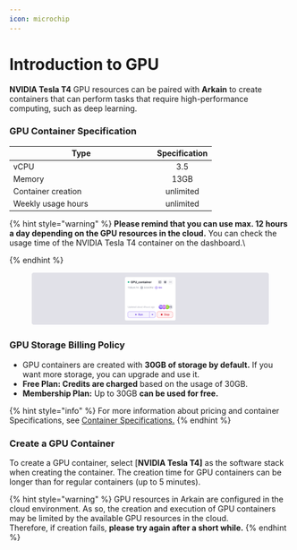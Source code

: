 ```yaml
---
icon: microchip
---
```


# Introduction to GPU

**NVIDIA Tesla T4** GPU resources can be paired with **Arkain** to create containers that can perform tasks that require high-performance computing, such as deep learning.

### GPU Container Specification

<table><thead><tr><th width="243">Type</th><th align="center">Specification</th></tr></thead><tbody><tr><td>vCPU</td><td align="center">3.5</td></tr><tr><td>Memory</td><td align="center">13GB</td></tr><tr><td>Container creation</td><td align="center">unlimited</td></tr><tr><td>Weekly usage hours</td><td align="center">unlimited</td></tr></tbody></table>

{% hint style="warning" %}
**Please remind that you can use max. 12 hours a day depending on the GPU resources in the cloud.** You can check the usage time of the NVIDIA Tesla T4 container on the dashboard.\

{% endhint %}

<figure><img src="../../../.gitbook/assets/GPU_container.png" alt=""><figcaption></figcaption></figure>

### **GPU Storage Billing Policy**

* GPU containers are created with **30GB of storage by default.** If you want more storage, you can upgrade and use it.
* **Free Plan: Credits are charged** based on the usage of 30GB.
* **Membership Plan:** Up to 30GB **can be used for free.**

{% hint style="info" %}
For more information about pricing and container Specifications, see [Container Specifications.](container-specifications.md)
{% endhint %}

### Create a GPU Container

To create a GPU container, select \[**NVIDIA Tesla T4]** as the software stack when creating the container. The creation time for GPU containers can be longer than for regular containers (up to 5 minutes).

{% hint style="warning" %}
GPU resources in Arkain are configured in the cloud environment. As so, the creation and execution of GPU containers may be limited by the available GPU resources in the cloud.\
Therefore, if creation fails, **please try again after a short while.**
{% endhint %}
